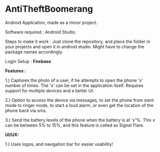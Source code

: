 # AntiTheftBoomerang

Android Application, made as a minor project.

Software required : Android Studio.

Steps to make it work : Just clone the repository, and place the folder in your projects and open it in android studio. Might have to change the package names accordingly.

Login Setup : <b>Firebase</b>

<b>Features : </b>

1.) Captures the photo of a user, if he attempts to open the phone 'x' number of times. The 'x' can be set in the application itself. Requires support for multiple devices and a better UI.

2.) Option to access the device via messages, to set the phone from sient mode to ringer mode, to start a loud alarm, or even get the location of the phone back via sms.

3.) Send the battery levels of the phone when the battery is at 'x'%. This x can be between 5% to 15%, and this feature is called as Signal Flare. 


<b>UI/UX:</b>

1.) Uses logos, and navigation bar for easier usability!
